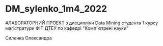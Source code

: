# DM_sylenko_1m4_2022
 
 #ЛАБОРАТОРНИЙ ПРОЕКТ
з дисципліни Data Mining
студента 1 курсу магістратури ФІТ ДТЕУ
по кафедрі "Комп'ютрені науки"

Силенка Олександра
